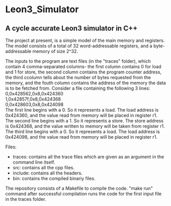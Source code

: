 # Leon3_Simulator

<h2> A cycle accurate Leon3 simulator in C++ </h2>

The project at present, is a simple model of the main memory and registers. The model consists of a total of 32 word-addressable registers, and a byte-addressable  memory of size 2^32.

The inputs to the program are text files (in the "traces" folder), which contain 4 comma-separated columns- the first column contains 0 for load and 1 for store, the second column contains the program counter address, the third ccolumn tells about the number of bytes requested from the memory, and the fouth column contains the address of the memory the data is to be fetched from. Consider a file containing the following 3 lines:<br>
0,0x428562,0x8,0x424360<br>
1,0x42857f,0x8,0x424368<br>
0,0x428603,0x8,0x424098<br>
The first line begins with a 0. So it represents a load. The load address is 0x424360, and the value read from memory will be placed in register r1.<br>
The second line begins with a 1. So it represents a store. The store address is 0x424368, and the value written to memory will be taken from register r1.<br>
The third line begins with a 0. So it represents a load. The load address is 0x424098, and the value read from memory will be placed in register r1.<br>

Files:

<ul> 
<li> traces: contains all the trace files which are given as an argument in the command line itself.</li>
<li> src: contains all the cpp files.</li>
<li> include: contains all the headers.</li>
<li> bin: contains the compiled binariy files.</li>
</ul>


The repository consists of a Makefile to compile the code. "make run" command after successful compilation runs the code for the first input file in the traces folder.
